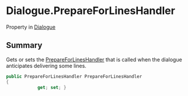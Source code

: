# Dialogue.PrepareForLinesHandler

Property in [Dialogue](/docs/api/csharp/yarn.dialogue.md)

## Summary


Gets or sets the  <a href="yarn.dialogue.prepareforlineshandler.md">PrepareForLinesHandler</a>  that is called
when the dialogue anticipates delivering some lines.


```csharp
public PrepareForLinesHandler PrepareForLinesHandler
{
            get; set; }
```


